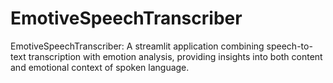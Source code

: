 # EmotiveSpeechTranscriber
EmotiveSpeechTranscriber: A streamlit application combining speech-to-text transcription with emotion analysis, providing insights into both content and emotional context of spoken language.
